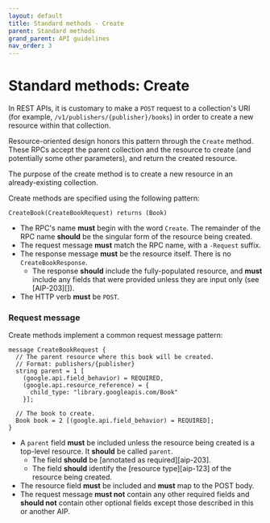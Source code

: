 ```yaml
---
layout: default
title: Standard methods - Create
parent: Standard methods
grand_parent: API guidelines
nav_order: 3
---
```


# Standard methods: Create

In REST APIs, it is customary to make a `POST` request to a collection's URI (for example, `/v1/publishers/{publisher}/books`) in order to create a new resource within that collection.

Resource-oriented design honors this pattern through the `Create` method. These RPCs accept the parent collection and the resource to create (and potentially some other parameters), and return the created resource.

The purpose of the create method is to create
a new resource in an already-existing collection.

Create methods are specified using the following pattern:

```
CreateBook(CreateBookRequest) returns (Book) 
```

- The RPC's name **must** begin with the word `Create`. The remainder of the RPC name **should** be the singular form of the resource being created.
- The request message **must** match the RPC name, with a `-Request` suffix.
- The response message **must** be the resource itself. There is no `CreateBookResponse`.
  - The response **should** include the fully-populated resource, and **must**
    include any fields that were provided unless they are input only (see
    [AIP-203][]).
- The HTTP verb **must** be `POST`.

### Request message

Create methods implement a common request message pattern:

```
message CreateBookRequest {
  // The parent resource where this book will be created.
  // Format: publishers/{publisher}
  string parent = 1 [
    (google.api.field_behavior) = REQUIRED,
    (google.api.resource_reference) = {
      child_type: "library.googleapis.com/Book"
    }];

  // The book to create.
  Book book = 2 [(google.api.field_behavior) = REQUIRED];
}
```

- A `parent` field **must** be included unless the resource being created is a
  top-level resource. It **should** be called `parent`.
  - The field **should** be [annotated as required][aip-203].
  - The field **should** identify the [resource type][aip-123] of the resource
    being created.
- The resource field **must** be included and **must** map to the POST body.
- The request message **must not** contain any other required fields and
  **should not** contain other optional fields except those described in this
  or another AIP.


